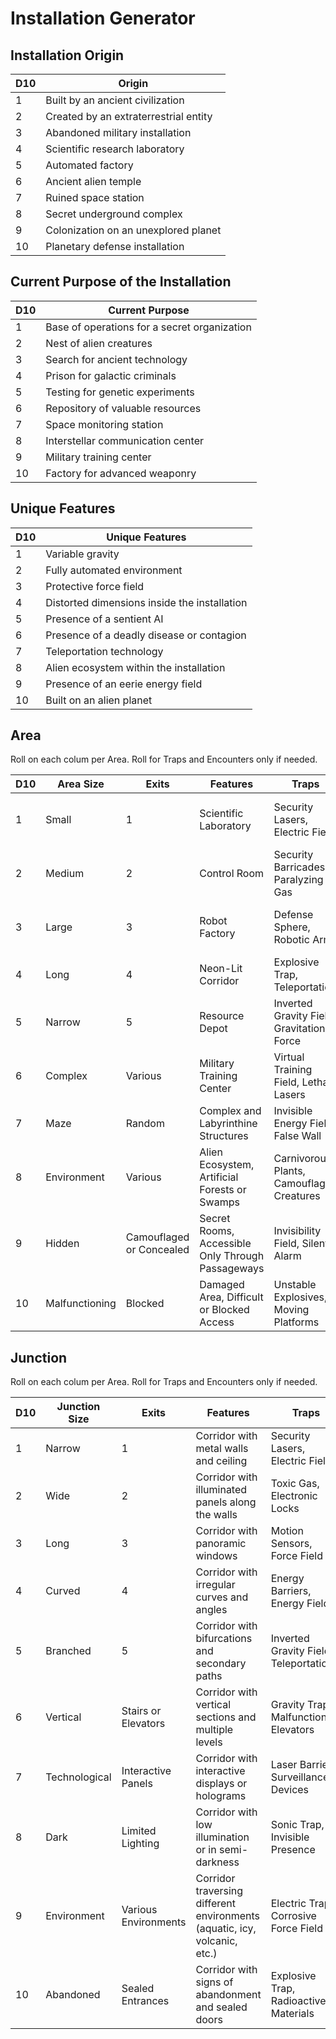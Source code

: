# Installation Generator

## Installation Origin

| D10 | Origin                 |
|-----|-------------------------------------|
| 1   | Built by an ancient civilization    |
| 2   | Created by an extraterrestrial entity |
| 3   | Abandoned military installation     |
| 4   | Scientific research laboratory      |
| 5   | Automated factory                   |
| 6   | Ancient alien temple                |
| 7   | Ruined space station                |
| 8   | Secret underground complex          |
| 9   | Colonization on an unexplored planet |
| 10  | Planetary defense installation      |

## Current Purpose of the Installation

| D10 | Current Purpose                  |
|-----|------------------------------------------------------|
| 1   | Base of operations for a secret organization         |
| 2   | Nest of alien creatures                               |
| 3   | Search for ancient technology                          |
| 4   | Prison for galactic criminals                          |
| 5   | Testing for genetic experiments                        |
| 6   | Repository of valuable resources                       |
| 7   | Space monitoring station                               |
| 8   | Interstellar communication center                      |
| 9   | Military training center                               |
| 10  | Factory for advanced weaponry                          |

## Unique Features

| D10 | Unique Features                                   |
|-----|----------------------------------------------------|
| 1   | Variable gravity                                  |
| 2   | Fully automated environment                        |
| 3   | Protective force field                            |
| 4   | Distorted dimensions inside the installation      |
| 5   | Presence of a sentient AI                         |
| 6   | Presence of a deadly disease or contagion         |
| 7   | Teleportation technology                          |
| 8   | Alien ecosystem within the installation           |
| 9   | Presence of an eerie energy field                 |
| 10  | Built on an alien planet                          |

## Area

Roll on each colum per Area. Roll for Traps and Encounters only if needed.

| D10 | Area Size      | Exits                    | Features                                          | Traps                                       | Encounters                                  |
| --- | -------------- | ------------------------ | ------------------------------------------------- | ------------------------------------------- | ------------------------------------------- |
| 1   | Small          | 1                        | Scientific Laboratory                             | Security Lasers, Electric Field             | Disused Androids, Genetic Experiments       |
| 2   | Medium         | 2                        | Control Room                                      | Security Barricades, Paralyzing Gas         | Defense Robots, Scientists                  |
| 3   | Large          | 3                        | Robot Factory                                     | Defense Sphere, Robotic Arms                | Worker Androids, Surveillance Robots        |
| 4   | Long           | 4                        | Neon-Lit Corridor                                 | Explosive Trap, Teleportation               | Alien Creatures, Smugglers                  |
| 5   | Narrow         | 5                        | Resource Depot                                    | Inverted Gravity Field, Gravitational Force | Cargo Androids, Security Robots             |
| 6   | Complex        | Various                  | Military Training Center                          | Virtual Training Field, Lethal Lasers       | Elite Soldiers, Officers                    |
| 7   | Maze           | Random                   | Complex and Labyrinthine Structures               | Invisible Energy Field, False Wall          | Mutant Creatures, Explorers                 |
| 8   | Environment    | Various                  | Alien Ecosystem, Artificial Forests or Swamps     | Carnivorous Plants, Camouflaged Creatures   | Space Explorers, Hunters                    |
| 9   | Hidden         | Camouflaged or Concealed | Secret Rooms, Accessible Only Through Passageways | Invisibility Field, Silent Alarm            | Secret Agents, Thieves                      |
| 10  | Malfunctioning | Blocked                  | Damaged Area, Difficult or Blocked Access         | Unstable Explosives, Moving Platforms       | Mechanical Creatures, Malfunctioning Robots |

## Junction

Roll on each colum per Area. Roll for Traps and Encounters only if needed.

| D10 | Junction Size | Exits                | Features                                                                  | Traps                                  | Encounters                                   |
| --- | ------------- | -------------------- | ------------------------------------------------------------------------- | -------------------------------------- | -------------------------------------------- |
| 1   | Narrow        | 1                    | Corridor with metal walls and ceiling                                     | Security Lasers, Electric Field        | Surveillance Robots, Security Systems        |
| 2   | Wide          | 2                    | Corridor with illuminated panels along the walls                          | Toxic Gas, Electronic Locks            | Maintenance Androids, Technicians            |
| 3   | Long          | 3                    | Corridor with panoramic windows                                           | Motion Sensors, Force Field            | Space Explorers, Secret Agents               |
| 4   | Curved        | 4                    | Corridor with irregular curves and angles                                 | Energy Barriers, Energy Field          | Alien Creatures, Predators                   |
| 5   | Branched      | 5                    | Corridor with bifurcations and secondary paths                            | Inverted Gravity Field, Teleportation  | Smugglers, Mercenaries                       |
| 6   | Vertical      | Stairs or Elevators  | Corridor with vertical sections and multiple levels                       | Gravity Trap, Malfunctioning Elevators | Space Abyss Explorers, Flying Aliens         |
| 7   | Technological | Interactive Panels   | Corridor with interactive displays or holograms                           | Laser Barriers, Surveillance Devices   | Scientists, Technicians                      |
| 8   | Dark          | Limited Lighting     | Corridor with low illumination or in semi-darkness                        | Sonic Trap, Invisible Presence         | Nocturnal Creatures, Shadows                 |
| 9   | Environment   | Various Environments | Corridor traversing different environments (aquatic, icy, volcanic, etc.) | Electric Trap, Corrosive Force Field   | Interdimensional Explorers, Elemental Beings |
| 10  | Abandoned     | Sealed Entrances     | Corridor with signs of abandonment and sealed doors                       | Explosive Trap, Radioactive Materials  | Malfunctioning Androids, Mutant Creatures    |


